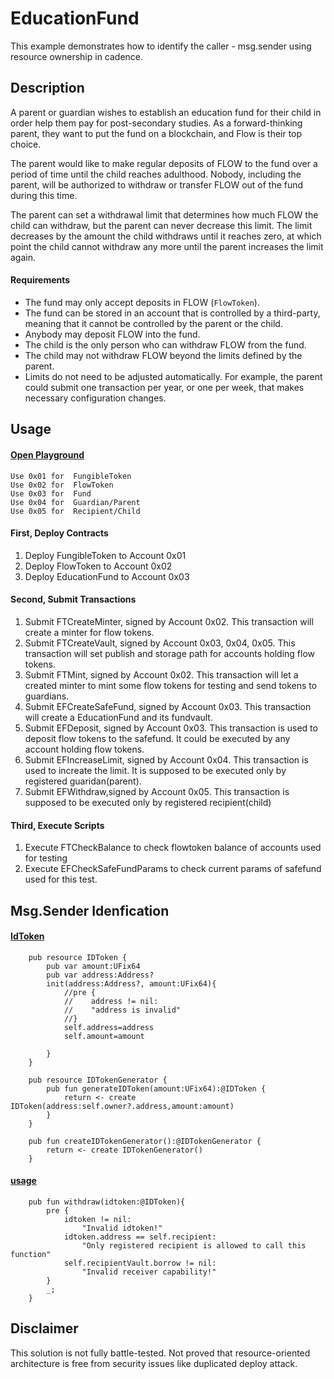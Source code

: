 
# EducationFund
This example demonstrates how to identify the caller - msg.sender using resource ownership in cadence.

## Description
A parent or guardian wishes to establish an education fund for their child in order help them pay for post-secondary studies. As a forward-thinking parent, they want to put the fund on a blockchain, and Flow is their top choice.

The parent would like to make regular deposits of FLOW to the fund over a period of time until the child reaches adulthood. Nobody, including the parent, will be authorized to withdraw or transfer FLOW out of the fund during this time.

The parent can set a withdrawal limit that determines how much FLOW the child can withdraw, but the parent can never decrease this limit. The limit decreases by the amount the child withdraws until it reaches zero, at which point the child cannot withdraw any more until the parent increases the limit again.

#### Requirements

- The fund may only accept deposits in FLOW (`FlowToken`).
- The fund can be stored in an account that is controlled by a third-party,
meaning that it cannot be controlled by the parent or the child.
- Anybody may deposit FLOW into the fund.
- The child is the only person who can withdraw FLOW from the fund.
- The child may not withdraw FLOW beyond the limits defined by the parent.
- Limits do not need to be adjusted automatically. 
For example, the parent could submit one transaction per year, or one per week, that makes 
necessary configuration changes.

## Usage

#### [Open Playground](https://play.onflow.org/local-project?type=account&id=local-account-0&storage=none)
```
Use 0x01 for  FungibleToken
Use 0x02 for  FlowToken
Use 0x03 for  Fund
Use 0x04 for  Guardian/Parent
Use 0x05 for  Recipient/Child
```
#### First, Deploy Contracts

1. Deploy FungibleToken to Account 0x01
2. Deploy FlowToken to Account 0x02
3. Deploy EducationFund to Account 0x03

#### Second, Submit Transactions

1.  Submit FTCreateMinter, signed by Account 0x02. This transaction will create a minter for flow tokens.
2. Submit FTCreateVault, signed by Account 0x03, 0x04, 0x05. This transaction will set publish and storage path for accounts holding flow tokens.
3. Submit FTMint, signed by Account 0x02. This transaction will let a created minter to mint some flow tokens for testing and send tokens to guardians.
4. Submit EFCreateSafeFund, signed by Account 0x03. This transaction will create a EducationFund and its fundvault.
5. Submit EFDeposit, signed by Account 0x03. This transaction is used to deposit flow tokens to the safefund. It could be executed by any account holding flow tokens.
6. Submit EFIncreaseLimit, signed by Account 0x04. This transaction is used to increate the limit. It is supposed to be executed only by registered guaridan(parent).
7. Submit EFWithdraw,signed by Account 0x05. This transaction is supposed to be executed only by registered recipient(child)

#### Third, Execute Scripts

1. Execute FTCheckBalance to check flowtoken balance of accounts used for testing
2. Execute EFCheckSafeFundParams to check current params of safefund used for this test.

## Msg.Sender Idenfication
#### [IdToken](https://github.com/frank4g/EducationFund/blob/main/contracts/EducationFund.cdc#L39)

```cdc
    pub resource IDToken {
        pub var amount:UFix64
        pub var address:Address?
        init(address:Address?, amount:UFix64){
            //pre {
            //    address != nil:
            //    "address is invalid"
            //}
            self.address=address
            self.amount=amount

        }
    }

    pub resource IDTokenGenerator {
        pub fun generateIDToken(amount:UFix64):@IDToken {
            return <- create IDToken(address:self.owner?.address,amount:amount)
        }
    }

    pub fun createIDTokenGenerator():@IDTokenGenerator {
        return <- create IDTokenGenerator()
    }
```
#### [usage](https://github.com/frank4g/EducationFund/blob/main/contracts/EducationFund.cdc#L143)
```cdc
    pub fun withdraw(idtoken:@IDToken){
        pre {
            idtoken != nil:
                "Invalid idtoken!"
            idtoken.address == self.recipient:
                "Only registered recipient is allowed to call this function"
            self.recipientVault.borrow != nil:
                "Invalid receiver capability!"
        }
        _;
    }
```
<!--
## Reference

#### Prerequisites

You should take time to complete the following introductory Cadence tutorials before starting this assignment. A strong solution will make use of the fundamental concepts covered in these tutorials.

1. [First Steps](https://docs.onflow.org/cadence/tutorial/01-first-steps/)
2. [Hello, World](https://docs.onflow.org/cadence/tutorial/02-hello-world/)
3. [Fungible Tokens](https://docs.onflow.org/cadence/tutorial/03-fungible-tokens/)
4. [Non-Fungible Tokens](https://docs.onflow.org/cadence/tutorial/04-non-fungible-tokens/)
5. [Marketplace](https://docs.onflow.org/cadence/tutorial/06-marketplace-compose/) (complete [Marketplace Setup](https://docs.onflow.org/cadence/tutorial/05-marketplace-setup/) first)

#### Assessment

- Your implementation should make use of [resource-oriented design patterns](https://docs.onflow.org/cadence/design-patterns/). 
- Your implementation should avoid known [Cadence anti-patterns](https://docs.onflow.org/cadence/anti-patterns/).
- Your submission does not need to include a full test suite, but it should account for edge cases and security vulnerabilities that are unique to a blockchain environment.
-->
## Disclaimer
This solution is not fully battle-tested. Not proved that resource-oriented architecture is free from security issues like duplicated deploy attack.
